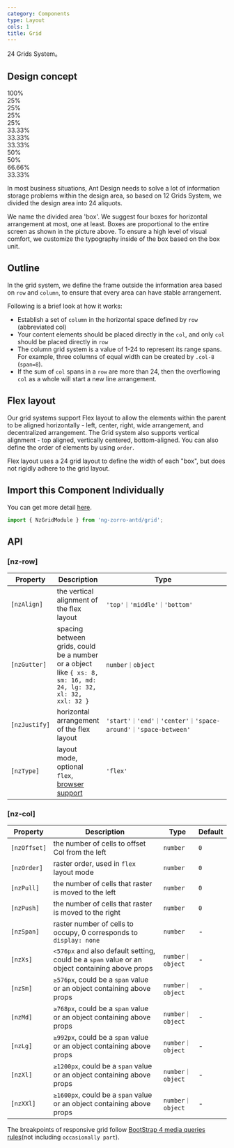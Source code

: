 ```yaml
---
category: Components
type: Layout
cols: 1
title: Grid
---
```


24 Grids System。

## Design concept

<div class="grid-demo">
<div class="ant-row demo-row">
  <div class="ant-col-24 demo-col demo-col-1">
    100%
  </div>
</div>
<div class="ant-row demo-row">
  <div class="ant-col-6 demo-col demo-col-2">
    25%
  </div>
  <div class="ant-col-6 demo-col demo-col-3">
    25%
  </div>
  <div class="ant-col-6 demo-col demo-col-2">
    25%
  </div>
  <div class="ant-col-6 demo-col demo-col-3">
    25%
  </div>
</div>
<div class="ant-row demo-row">
  <div class="ant-col-8 demo-col demo-col-4">
    33.33%
  </div>
  <div class="ant-col-8 demo-col demo-col-5">
    33.33%
  </div>
  <div class="ant-col-8 demo-col demo-col-4">
    33.33%
  </div>
</div>
<div class="ant-row demo-row">
  <div class="ant-col-12 demo-col demo-col-1">
    50%
  </div>
  <div class="ant-col-12 demo-col demo-col-3">
    50%
  </div>
</div>
<div class="ant-row demo-row">
  <div class="ant-col-16 demo-col demo-col-4">
    66.66%
  </div>
  <div class="ant-col-8 demo-col demo-col-5">
    33.33%
  </div>
</div>
</div>

In most business situations, Ant Design needs to solve a lot of information storage problems within the design area, so based on 12 Grids System, we divided the design area into 24 aliquots.

We name the divided area 'box'. We suggest four boxes for horizontal arrangement at most, one at least. Boxes are proportional to the entire screen as shown in the picture above. To ensure a high level of visual comfort, we customize the typography inside of the box based on the box unit.

## Outline

In the grid system, we define the frame outside the information area based on `row` and `column`, to ensure that every area can have stable arrangement.

Following is a brief look at how it works:

- Establish a set of `column` in the horizontal space defined by `row` (abbreviated col)
- Your content elements should be placed directly in the `col`, and only `col` should be placed directly in `row`
- The column grid system is a value of 1-24 to represent its range spans. For example, three columns of equal width can be created by `.col-8` (`span=8`).
- If the sum of `col` spans in a `row` are more than 24, then the overflowing `col` as a whole will start a new line arrangement.

## Flex layout

Our grid systems support Flex layout to allow the elements within the parent to be aligned horizontally - left, center, right, wide arrangement, and decentralized arrangement. The Grid system also supports vertical alignment - top aligned, vertically centered, bottom-aligned. You can also define the order of elements by using `order`.

Flex layout uses a 24 grid layout to define the width of each "box", but does not rigidly adhere to the grid layout.

## Import this Component Individually

You can get more detail [here](/docs/getting-started/en#import-a-component-individually).

```ts
import { NzGridModule } from 'ng-zorro-antd/grid';
```

## API

### [nz-row]

| Property | Description | Type | Default |
| -------- | ----------- | ---- | ------- |
| `[nzAlign]` | the vertical alignment of the flex layout | `'top'｜'middle'｜'bottom'` | `'top'` |
| `[nzGutter]` | spacing between grids, could be a number or a object like `{ xs: 8, sm: 16, md: 24, lg: 32, xl: 32, xxl: 32 }` | `number｜object` | `0` |
| `[nzJustify]` | horizontal arrangement of the flex layout | `'start'｜'end'｜'center'｜'space-around'｜'space-between'` | `'start'` |
| `[nzType]` | layout mode, optional `flex`, [browser support](http://caniuse.com/#search=flex) | `'flex'` | - |

### [nz-col]

| Property | Description | Type | Default |
| -------- | ----------- | ---- | ------- |
| `[nzOffset]` | the number of cells to offset Col from the left | `number` | `0` |
| `[nzOrder]` | raster order, used in `flex` layout mode | `number` | `0` |
| `[nzPull]` | the number of cells that raster is moved to the left | `number` | `0` |
| `[nzPush]` | the number of cells that raster is moved to the right | `number` | `0` |
| `[nzSpan]` | raster number of cells to occupy, 0 corresponds to `display: none` | `number` | - |
| `[nzXs]` | `<576px` and also default setting, could be a `span` value or an object containing above props | `number｜object` | - |
| `[nzSm]` | `≥576px`, could be a `span` value or an object containing above props | `number｜object` | - |
| `[nzMd]` | `≥768px`, could be a `span` value or an object containing above props | `number｜object` | - |
| `[nzLg]` | `≥992px`, could be a `span` value or an object containing above props | `number｜object` | - |
| `[nzXl]` | `≥1200px`, could be a `span` value or an object containing above props | `number｜object` | - |
| `[nzXXl]` | `≥1600px`, could be a `span` value or an object containing above props | `number｜object` | - |

The breakpoints of responsive grid follow [BootStrap 4 media queries rules](https://getbootstrap.com/docs/4.0/layout/overview/#responsive-breakpoints)(not including `occasionally part`).
